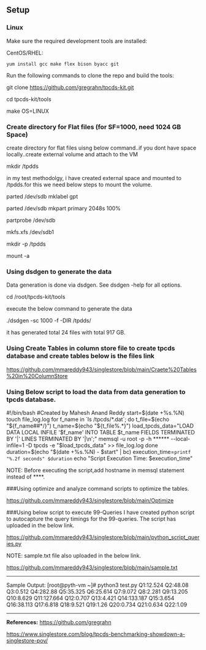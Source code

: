 ## Setup

### Linux

Make sure the required development tools are installed:

CentOS/RHEL:
```
yum install gcc make flex bison byacc git
```

Run the following commands to clone the repo and build the tools:

git clone https://github.com/gregrahn/tpcds-kit.git

cd tpcds-kit/tools

make OS=LINUX

### Create directory for Flat files (for SF=1000, need 1024 GB Space)

create directory for flat files uisng below command..if you dont have space locally..create external volume and attach to the VM

mkdir /tpdds

in my test methodolgy, i have created external space and mounted to /tpdds.for this we need below steps to mount the volume.

parted /dev/sdb mklabel gpt

parted /dev/sdb mkpart primary 2048s 100%

partprobe /dev/sdb

mkfs.xfs /dev/sdb1

mkdir -p /tpdds

mount -a

### Using dsdgen to generate the data
Data generation is done via dsdgen. See dsdgen -help for all options. 

cd /root/tpcds-kit/tools

execute the below command to generate the data

./dsdgen -sc 1000 -f -DIR /tpdds/

it has generated total 24 files with total 917 GB.

### Using Create Tables in column store file to create tpcds database and create tables below is the files link

https://github.com/mmareddy943/singlestore/blob/main/Craete%20Tables%20in%20ColumnStore

### Using Below script to load the data from data generation to tpcds database.

#!/bin/bash
#Created by Mahesh Anand Reddy
start=$(date +%s.%N)
touch file_log.log
for f_name in `ls /tpcds/*.dat`;
do
t_file=$(echo "${f_name##*/}")
t_name=$(echo "${t_file%.*}")
load_tpcds_data="LOAD DATA LOCAL INFILE '$f_name' INTO TABLE $t_name FIELDS TERMINATED BY '|' LINES TERMINATED BY '|\n';"
memsql -u root -p -h ****** --local-infile=1 -D tpcds -e "$load_tpcds_data" >> file_log.log
done
duration=$(echo "$(date +%s.%N) - $start" | bc)
execution_time=`printf "%.2f seconds" $duration`
echo "Script Execution Time: $execution_time"

NOTE: Before executing the script,add hostname in memsql statement instead of ****.

###Using optimize and analyze command scripts to optimize the tables.

https://github.com/mmareddy943/singlestore/blob/main/Optimize

###Using below script to execute 99-Queries 
I have created python script to autocapture the query timings for the 99-queries. The script has uploaded in the below link.

https://github.com/mmareddy943/singlestore/blob/main/python_script_queries.py

NOTE: sample.txt file also uploaded in the below link. 

https://github.com/mmareddy943/singlestore/blob/main/sample.txt

----------------------------------------------------
Sample Output:
[root@pyth-vm ~]# python3 test.py
Q1:12.524
Q2:48.08
Q3:0.512
Q4:282.88
Q5:35.325
Q6:25.614
Q7:9.072
Q8:2.281
Q9:13.205
Q10:8.629
Q11:127.664
Q12:0.707
Q13:4.421
Q14:133.187
Q15:3.654
Q16:38.113
Q17:6.818
Q18:9.521
Q19:1.26
Q20:0.734
Q21:0.634
Q22:1.09

-------------------------------------------------------------------

**References:**
https://github.com/gregrahn

https://www.singlestore.com/blog/tpcds-benchmarking-showdown-a-singlestore-pov/






